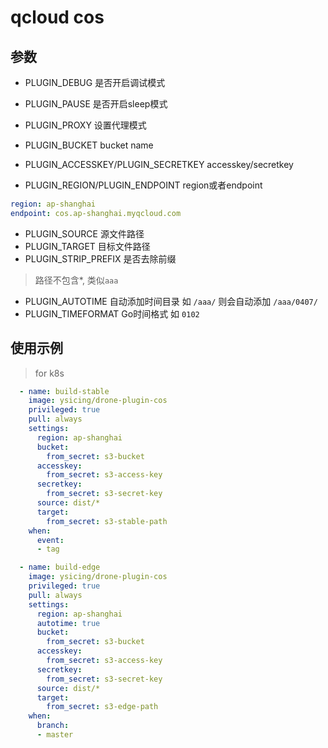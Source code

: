 # qcloud cos

## 参数

- PLUGIN_DEBUG 是否开启调试模式
- PLUGIN_PAUSE 是否开启sleep模式
- PLUGIN_PROXY 设置代理模式

- PLUGIN_BUCKET bucket name
- PLUGIN_ACCESSKEY/PLUGIN_SECRETKEY accesskey/secretkey
- PLUGIN_REGION/PLUGIN_ENDPOINT region或者endpoint 

```yaml
region: ap-shanghai
endpoint: cos.ap-shanghai.myqcloud.com
```

- PLUGIN_SOURCE 源文件路径
- PLUGIN_TARGET 目标文件路径
- PLUGIN_STRIP_PREFIX 是否去除前缀

> 路径不包含*, 类似`aaa`

- PLUGIN_AUTOTIME 自动添加时间目录 如 `/aaa/` 则会自动添加 `/aaa/0407/`
- PLUGIN_TIMEFORMAT Go时间格式 如 `0102`

## 使用示例

> for k8s

```yaml
  - name: build-stable
    image: ysicing/drone-plugin-cos
    privileged: true
    pull: always
    settings:
      region: ap-shanghai
      bucket:
        from_secret: s3-bucket
      accesskey:
        from_secret: s3-access-key
      secretkey:
        from_secret: s3-secret-key
      source: dist/*
      target:
        from_secret: s3-stable-path
    when:
      event:
      - tag

  - name: build-edge
    image: ysicing/drone-plugin-cos
    privileged: true
    pull: always
    settings:
      region: ap-shanghai
      autotime: true
      bucket:
        from_secret: s3-bucket
      accesskey:
        from_secret: s3-access-key
      secretkey:
        from_secret: s3-secret-key
      source: dist/*
      target:
        from_secret: s3-edge-path
    when:
      branch:
      - master
```